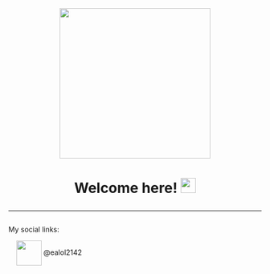 <div id="header" align="center">
  <img              src="https://media.giphy.com/media/v1.Y2lkPTc5MGI3NjExdDBqMXJycnRibHA5djV0aTR4d3h5dzBqY2h4YXQ4aGFvZHdhemQyNiZlcD12MV9pbnRlcm5hbF9naWZfYnlfaWQmY3Q9Zw/2IudUHdI075HL02Pkk/giphy.gif" width="300"/>
</div>

<div id="body"  >
  <h1 align="center">
    Welcome here!
    <img src="https://media.giphy.com/media/hvRJCLFzcasrR4ia7z/giphy.gif" width="30px"/>
<!--   </h1>
  <p algin="left" > &nbsp; &nbsp; &nbsp; &nbsp; Write some things in Python &nbsp; 💻 </p>
  <p algin="left" > &nbsp; &nbsp; &nbsp; &nbsp; &nbsp; Watch something on TV &nbsp; 📺</p> 
  <p algin="left" > &nbsp; &nbsp; &nbsp; &nbsp; &nbsp; &nbsp; &nbsp; Play some video Games &nbsp; 🎮</p> -->

----
 
</div>



My social links:

<div id="body" align="left">
  &nbsp; &nbsp; <img src="https://pngimg.com/uploads/telegram/telegram_PNG29.png" width="50" align="center" /> @ealol2142 
</div>
<!-- <h1></h1>
<div id="body" >
  <p>
     <img src="https://leetcode-stats-six.vercel.app/?username=ealol&theme=dark" align="left"/>
     <img src="https://www.codewars.com/users/ealol/badges/micro" id="code" height="33" align="right" />
  </p> 
</div> -->


<!--
**ealol2142/ealol2142** is a ✨ _special_ ✨ repository because its `README.md` (this file) appears on your GitHub profile.
<p><img src="../images/2121.png" width="128" height="128" align="top" />Текст вверху изображения</p>

Here are some ideas to get you started:

- 🔭 I’m currently working on ...
- 🌱 I’m currently learning ...
- 👯 I’m looking to collaborate on ...
- 🤔 I’m looking for help with ...
- 💬 Ask me about ...
- 📫 How to reach me: ...
- 😄 Pronouns: ...
- ⚡ Fun fact: ...
-->
